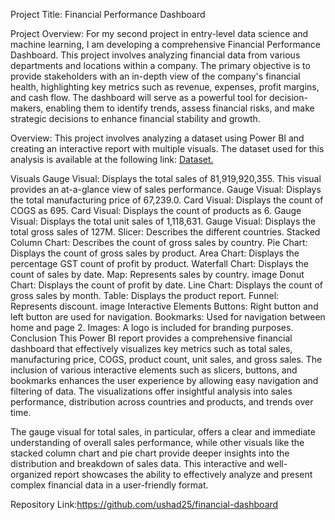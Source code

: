 


Project Title: Financial Performance Dashboard

Project Overview: For my second project in entry-level data science and machine learning, I am developing a comprehensive Financial Performance Dashboard. This project involves analyzing financial data from various departments and locations within a company. The primary objective is to provide stakeholders with an in-depth view of the company's financial health, highlighting key metrics such as revenue, expenses, profit margins, and cash flow. The dashboard will serve as a powerful tool for decision-makers, enabling them to identify trends, assess financial risks, and make strategic decisions to enhance financial stability and growth.


Overview:
This project involves analyzing a dataset using Power BI and creating an interactive report with multiple visuals. The dataset used for this analysis is available at the following link: [Dataset.](https://docs.google.com/spreadsheets/d/1kmZtwNrw9_M0WtZSqfjK89xXlAYUXTzr/edit?usp=sharing&ouid=108249843804995578592&rtpof=true&sd=true)

Visuals
Gauge Visual: Displays the total sales of 81,919,920,355. This visual provides an at-a-glance view of sales performance.
Gauge Visual: Displays the total manufacturing price of 67,239.0.
Card Visual: Displays the count of COGS as 695.
Card Visual: Displays the count of products as 6.
Gauge Visual: Displays the total unit sales of 1,118,631.
Gauge Visual: Displays the total gross sales of 127M.
Slicer: Describes the different countries.
Stacked Column Chart: Describes the count of gross sales by country.
Pie Chart: Displays the count of gross sales by product.
Area Chart: Displays the percentage GST count of profit by product.
Waterfall Chart: Displays the count of sales by date.
Map: Represents sales by country.
image
Donut Chart: Displays the count of profit by date.
Line Chart: Displays the count of gross sales by month.
Table: Displays the product report.
Funnel: Represents discount.
image
Interactive Elements
Buttons: Right button and left button are used for navigation.
Bookmarks: Used for navigation between home and page 2.
Images: A logo is included for branding purposes.
Conclusion
This Power BI report provides a comprehensive financial dashboard that effectively visualizes key metrics such as total sales, manufacturing price, COGS, product count, unit sales, and gross sales. The inclusion of various interactive elements such as slicers, buttons, and bookmarks enhances the user experience by allowing easy navigation and filtering of data. The visualizations offer insightful analysis into sales performance, distribution across countries and products, and trends over time.

The gauge visual for total sales, in particular, offers a clear and immediate understanding of overall sales performance, while other visuals like the stacked column chart and pie chart provide deeper insights into the distribution and breakdown of sales data. This interactive and well-organized report showcases the ability to effectively analyze and present complex financial data in a user-friendly format.

Repository Link:https://github.com/ushad25/financial-dashboard


